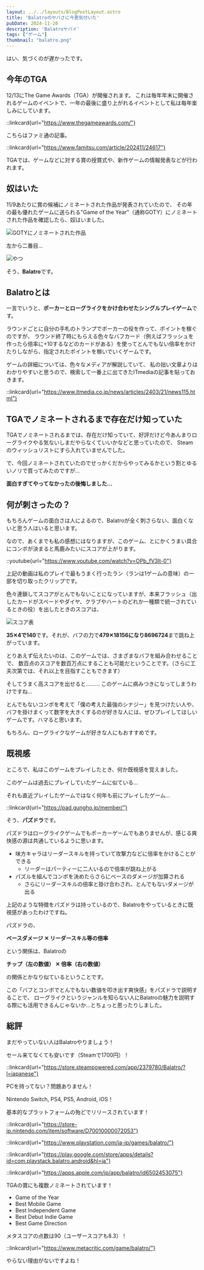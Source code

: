 ```yaml
---
layout: ../../layouts/BlogPostLayout.astro
title: 'Balatroのヤバさに今更気付いた'
pubDate: 2024-11-26
description: 'Balatroヤバイ'
tags: ["ゲーム"]
thumbnail: "balatro.png"
---
```


はい、気づくのが遅かったです。

## 今年のTGA

12/13にThe Game Awards（TGA）が開催されます。
これは毎年年末に開催されるゲームのイベントで、一年の最後に盛り上がれるイベントとして私は毎年楽しみにしています。

::linkcard{url="https://www.thegameawards.com/"}

こちらはファミ通の記事。

::linkcard{url="https://www.famitsu.com/article/202411/24617"}

TGAでは、ゲームなどに対する賞の授賞式や、新作ゲームの情報発表などが行われます。

## 奴はいた

11/9あたりに賞の候補にノミネートされた作品が発表されていたので、
その年の最も優れたゲームに送られる"Game of the Year"（通称GOTY）にノミネートされた作品を確認したら、奴はいました。

![GOTYにノミネートされた作品](https://image.r2.cloudflare.wgdp.dev/goty-nominees-2024.png)

左から二番目...

![やつ](https://image.r2.cloudflare.wgdp.dev/balatro-nominees.png)

そう、**Balatro**です。

## Balatroとは

一言でいうと、**ポーカーとローグライクをかけ合わせたシングルプレイゲーム**です。

ラウンドごとに自分の手札のトランプでポーカーの役を作って、ポイントを稼ぐのですが、
ラウンド終了時にもらえる色々なバフカード（例えばフラッシュを作ったら倍率に+10するなどのカードがある）を使ってとんでもない倍率をかけたりしながら、指定されたポイントを稼いでいくゲームです。

ゲームの詳細については、色々なメディアが解説していて、
私の拙い文章よりはわかりやすいと思うので、検索して一番上に出てきたITmediaの記事を貼っておきます。

::linkcard{url="https://www.itmedia.co.jp/news/articles/2403/21/news115.html"}

## TGAでノミネートされるまで存在だけ知っていた

TGAでノミネートされるまでは、存在だけ知っていて、好評だけど今あんまりローグライクやる気ないしまだやらなくていいかなどと思っていたので、
Steamのウィッシュリストにすら入れていませんでした。

で、今回ノミネートされていたのでせっかくだからやってみるかという割とゆるいノリで買ってみたのですが...

**面白すぎてやってなかったの後悔しました...**

## 何が刺さったの？

もちろんゲームの面白さは人によるので、Balatroが全く刺さらない、面白くないと思う人はいると思います。

なので、あくまでも私の感想にはなりますが、このゲーム、とにかくうまい具合にコンボが決まると馬鹿みたいにスコアが上がります。

::youtube{url="https://www.youtube.com/watch?v=OPb_fV3lt-0"}

上記の動画は私のプレイで最もうまく行ったラン（ランは1ゲームの意味）の一部を切り取ったクリップです。

色々連鎖してスコアがとんでもないことになっていますが、本来フラッシュ（出したカードがスペードやダイヤ、クラブやハートのどれか一種類で統一されているときの役）を出したときのスコアは、

![スコア表](https://image.r2.cloudflare.wgdp.dev/balatro-score.png)

**35✕4で140**です。それが、バフの力で**479✕18156になり8696724**まで跳ね上がっています。

とりあえず伝えたいのは、このゲームでは、さまざまなバフを組み合わせることで、
数百点のスコアを数百万点にすることも可能だということです。（さらに工夫次第では、それ以上を目指すこともできます）

そしてうまく高スコアを出せると.........
このゲームに病みつきになってしまうわけですね...

とんでもないコンボを考えて「僕の考えた最強のシナジー」を見つけたい人や、バフを掛けまくって数字を大きくするのが好きな人には、ぜひプレイしてほしいゲームです。ハマると思います。

もちろん、ローグライクなゲームが好きな人にもおすすめです。

## 既視感

ところで、私はこのゲームをプレイしたとき、何か既視感を覚えました。

このゲームは過去にプレイしていたゲームに似ている...

それも直近プレイしたゲームではなく何年も前にプレイしたゲーム...

::linkcard{url="https://pad.gungho.jp/member/"}

そう、**パズドラ**です。

パズドラはローグライクゲームでもポーカーゲームでもありませんが、感じる爽快感の源は共通しているように思います。

- 味方キャラはリーダースキルを持っていて攻撃力などに倍率をかけることができる
  - リーダーはパーティーに二人いるので倍率が跳ね上がる
- パズルを組んでコンボを決めたらさらにベースのダメージが加算される
  - さらにリーダースキルの倍率と掛け合わされ、とんでもないダメージが出る
  
上記のような特徴をパズドラは持っているので、Balatroをやっているときに既視感があったわけですね。

パズドラの、

**ベースダメージ ✕ リーダースキル等の倍率**

という関係は、Balatroの

**チップ（左の数値） ✕ 倍率（右の数値）**

の関係とかなり似ているということです。

この「バフとコンボでとんでもない数値を叩き出す爽快感」をパズドラで説明することで、
ローグライクというジャンルを知らない人にBalatroの魅力を説明する際にも活用できるんじゃないか...とちょっと思ったりしました。

## 総評

まだやっていない人はBalatroやりましょう！

セール来てなくても安いです（Steamで1700円）！

::linkcard{url="https://store.steampowered.com/app/2379780/Balatro/?l=japanese"}

PCを持ってない？問題ありません！

Nintendo Switch, PS4, PS5, Android, iOS！

基本的なプラットフォームの殆どでリリースされています！

::linkcard{url="https://store-jp.nintendo.com/item/software/D70010000072053"}

::linkcard{url="https://www.playstation.com/ja-jp/games/balatro/"}

::linkcard{url="https://play.google.com/store/apps/details?id=com.playstack.balatro.android&hl=ja"}

::linkcard{url="https://apps.apple.com/jp/app/balatro/id6502453075"}

TGAの賞にも複数ノミネートされています！

- Game of the Year
- Best Mobile Game
- Best Independent Game
- Best Debut Indie Game
- Best Game Direction

メタスコアの点数は90（ユーザースコアも8.3）！

::linkcard{url="https://www.metacritic.com/game/balatro/"}

やらない理由がないですよね！
